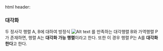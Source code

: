 html header: <script type="text/javascript" src="http://cdn.mathjax.org/mathjax/latest/MathJax.js?config=TeX-AMS-MML_HTMLorMML"></script>  

### 대각화
두 정사각 행렬 A, B에 대하여 방정식
![Alt text](http://www.sciweavers.org/free-online-latex-equation-editor)
를 만족하는 대각행렬 B와 가역행렬 P가 존재하면,
행렬 A는 **대각화 가능 행렬**이라고 한다.
또한 이 경우 행렬 P는 A를 **대각화한다**고 한다.

